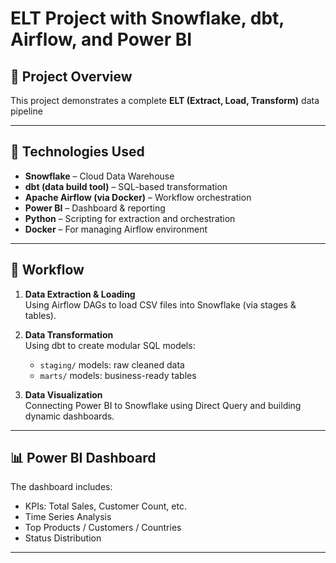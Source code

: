 # ELT Project with Snowflake, dbt, Airflow, and Power BI

## 📌 Project Overview

This project demonstrates a complete **ELT (Extract, Load, Transform)** data pipeline


---

## 🧰 Technologies Used

- **Snowflake** – Cloud Data Warehouse  
- **dbt (data build tool)** – SQL-based transformation  
- **Apache Airflow (via Docker)** – Workflow orchestration  
- **Power BI** – Dashboard & reporting  
- **Python** – Scripting for extraction and orchestration  
- **Docker** – For managing Airflow environment

---

## 🔄 Workflow

1. **Data Extraction & Loading**  
   Using Airflow DAGs to load CSV files into Snowflake (via stages & tables).

2. **Data Transformation**  
   Using dbt to create modular SQL models:
   - `staging/` models: raw cleaned data
   - `marts/` models: business-ready tables

3. **Data Visualization**  
   Connecting Power BI to Snowflake using Direct Query and building dynamic dashboards.

---

## 📊 Power BI Dashboard

The dashboard includes:
- KPIs: Total Sales, Customer Count, etc.
- Time Series Analysis
- Top Products / Customers / Countries
- Status Distribution

---



